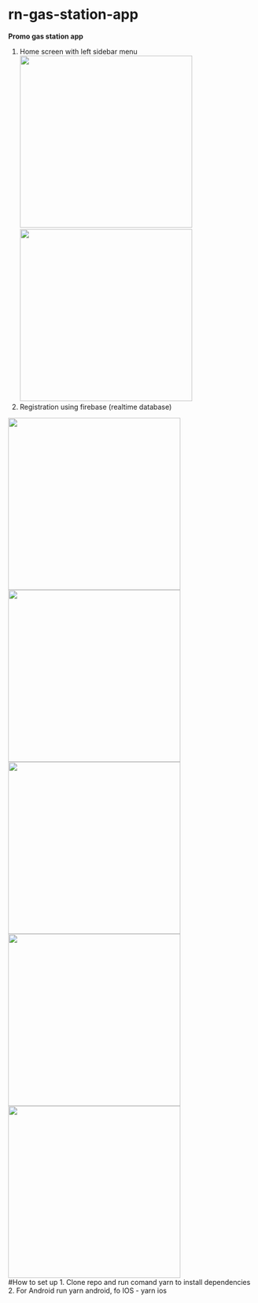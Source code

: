 # rn-gas-station-app

**Promo gas station app**<br>
1. Home screen with left sidebar menu<br>
<img src="https://github.com/ArtyomZayarny/rn-gas-station-app/assets/15728688/84fcf6ca-93d5-43f8-bc79-6cf617fa163e.png" width="350" height="350"><img src="https://github.com/ArtyomZayarny/rn-gas-station-app/assets/15728688/569b2dca-eff4-4b86-8d0d-49f433c1e216.png" width="350" height="350"><br>
2. Registration using firebase (realtime database)<br>
<img src="https://github.com/ArtyomZayarny/rn-gas-station-app/assets/15728688/63ce8bc3-375a-4684-b352-c5ff487070b5.png" width="350" height="350">
<img src="https://github.com/ArtyomZayarny/rn-gas-station-app/assets/15728688/52f990e0-9609-4432-97a4-513128ad7268.png" width="350" height="350">
<img src="https://github.com/ArtyomZayarny/rn-gas-station-app/assets/15728688/7b7fe91b-fcd9-4a23-9a1d-f7b17e9cb027.png" width="350" height="350">
<img src="https://github.com/ArtyomZayarny/rn-gas-station-app/assets/15728688/44a8a56c-74d2-4db5-9365-3d15c1155438.png" width="350" height="350">
<img src="https://github.com/ArtyomZayarny/rn-gas-station-app/assets/15728688/0125a230-112e-4b64-a0a9-cce5d49a65b7.png" width="350" height="350">
<br>
#How to set up
1. Clone repo and run comand yarn to install dependencies
2. For Android run yarn android, fo IOS - yarn ios
